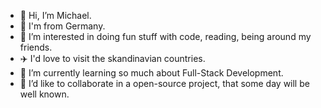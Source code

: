 - 👋 Hi, I’m Michael.
- 📌 I'm from Germany.
- 👀 I’m interested in doing fun stuff with code, reading, being around my friends.
- ✈️ I'd love to visit the skandinavian countries.
- 🌱 I’m currently learning so much about Full-Stack Development.
- 💞️ I’d like to collaborate in a open-source project, that some day will be well known.

<!---
m-krebs/m-krebs is a ✨ special ✨ repository because its `README.md` (this file) appears on your GitHub profile.
You can click the Preview link to take a look at your changes.
--->
